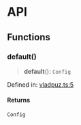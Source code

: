 # API

## Functions

### default()

> **default**(): `Config`

Defined in:
[vladpuz.ts:5](https://github.com/vladpuz/prettier-config-vladpuz/blob/3c98ef4b9b193e70e946b395ebba19eb5ddf68ca/src/vladpuz.ts#L5)

#### Returns

`Config`
